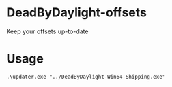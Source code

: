 # DeadByDaylight-offsets
Keep your offsets up-to-date
# Usage 
`.\updater.exe "../DeadByDaylight-Win64-Shipping.exe"`

